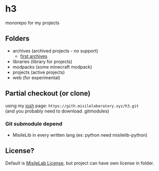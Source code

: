 # h3

monorepo for my projects

## Folders

- archives (archived projects - no support)
  - [first archives](https://github.com/misilelab/h3/commits/9b5fdfdbf22367ecf13ff3332eb74b9f49ff8e75)
- libraries (library for projects)
- modpacks (some minecraft modpack)
- projects (active projects)
- web (for experimental)

## Partial checkout (or clone)

using my [josh](https://github.com/josh-project/josh) page: `https://gith.misilelaboratory.xyz/h3.git`  
(and you probably need to download .gitmodules)

### Git submodule depend

- MisileLib in every written lang (ex: python need misilelib-python)

## License?

Default is [MisileLab License](LICENSE.md), but project can have own license in folder.
